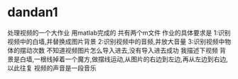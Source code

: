 # dandan1
处理视频的一个大作业
用matlab完成的
共有两个m文件
作业的具体要求是
1:识别视频中的白墙,并替换成图片背景
2:识别视频中的音频,并放大音量
3:识别视频中物体的摆动次数
不知道视频图片怎么导入进去,没有导入进去成功
我描述下视频
背景是白墙,一根线掉着一个魔方,做摆线运动,从图片的右边到左边,再从左边到右边,以此往复
视频的声音是一段音乐
